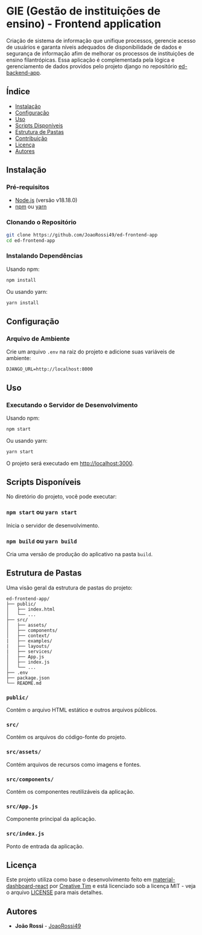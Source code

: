 # GIE (Gestão de instituições de ensino) - Frontend application

Criação de sistema de informação que unifique processos, gerencie acesso de usuários e garanta níveis adequados de disponibilidade de dados e segurança de informação afim de melhorar os processos de instituições de ensino filantrópicas. Essa aplicação é complementada pela lógica e gerenciamento de dados providos pelo projeto django no repositório [ed-backend-app](https://github.com/JoaoRossi49/ed-backend-app).

## Índice

- [Instalação](#instalação)
- [Configuração](#configuração)
- [Uso](#uso)
- [Scripts Disponíveis](#scripts-disponíveis)
- [Estrutura de Pastas](#estrutura-de-pastas)
- [Contribuição](#contribuição)
- [Licença](#licença)
- [Autores](#autores)

## Instalação

### Pré-requisitos

- [Node.js](https://nodejs.org/) (versão  v18.18.0)
- [npm](https://www.npmjs.com/) ou [yarn](https://yarnpkg.com/)

### Clonando o Repositório

```bash
git clone https://github.com/JoaoRossi49/ed-frontend-app
cd ed-frontend-app
```

### Instalando Dependências

Usando npm:
```bash
npm install
```

Ou usando yarn:
```bash
yarn install
```

## Configuração

### Arquivo de Ambiente

Crie um arquivo `.env` na raiz do projeto e adicione suas variáveis de ambiente:

```
DJANGO_URL=http://localhost:8000
```

## Uso

### Executando o Servidor de Desenvolvimento

Usando npm:
```bash
npm start
```

Ou usando yarn:
```bash
yarn start
```

O projeto será executado em [http://localhost:3000](http://localhost:3000).

## Scripts Disponíveis

No diretório do projeto, você pode executar:

### `npm start` ou `yarn start`

Inicia o servidor de desenvolvimento.

### `npm build` ou `yarn build`

Cria uma versão de produção do aplicativo na pasta `build`.

## Estrutura de Pastas

Uma visão geral da estrutura de pastas do projeto:

```plaintext
ed-frontend-app/
├── public/
│   ├── index.html
│   └── ...
├── src/
│   ├── assets/
│   ├── components/
│   ├── context/
|   ├── examples/
|   ├── layouts/
|   ├── services/
│   ├── App.js
│   ├── index.js
│   └── ...
├── .env
├── package.json
└── README.md
```

### `public/`

Contém o arquivo HTML estático e outros arquivos públicos.

### `src/`

Contém os arquivos do código-fonte do projeto.

### `src/assets/`

Contém arquivos de recursos como imagens e fontes.

### `src/components/`

Contém os componentes reutilizáveis da aplicação.

### `src/App.js`

Componente principal da aplicação.

### `src/index.js`

Ponto de entrada da aplicação.

## Licença

Este projeto utiliza como base o desenvolvimento feito em [material-dashboard-react](https://github.com/creativetimofficial/material-dashboard-react) por [Creative Tim](https://github.com/creativetimofficial) e está licenciado sob a licença MIT - veja o arquivo [LICENSE](LICENSE) para mais detalhes.

## Autores

- **João Rossi** - [JoaoRossi49](https://github.com/JoaoRossi49)

